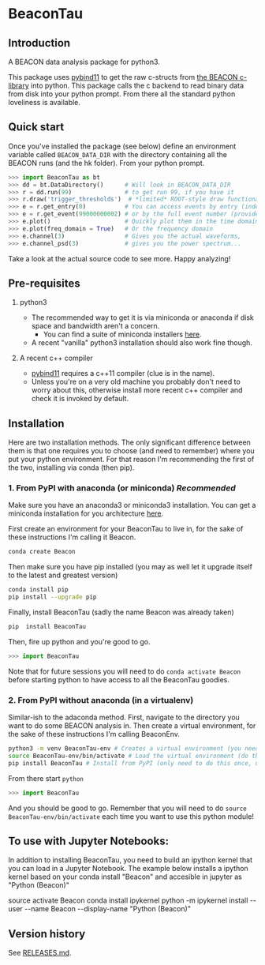 # BeaconTau

## Introduction

A BEACON data analysis package for python3.

This package uses [pybind11](https://github.com/pybind/pybind11) to get the raw c-structs from [the BEACON c-library](https://github.com/beaconTau/libbeacon) into python.
This package calls the c backend to read binary data from disk into your python prompt.
From there all the standard python loveliness is available.

## Quick start
Once you've installed the package (see below) define an environment variable called `BEACON_DATA_DIR` with the directory containing all the BEACON runs (and the hk folder).
From your python prompt.
```python
>>> import BeaconTau as bt
>>> dd = bt.DataDirectory()      # Will look in BEACON_DATA_DIR
>>> r = dd.run(99)               # to get run 99, if you have it
>>> r.draw('trigger_thresholds')  # *limited* ROOT-style draw functionality is available, emphasis on limited
>>> e = r.get_entry(0)           # You can access events by entry (index) where 0 is the first event in the run...
>>> e = r.get_event(99000000002) # or by the full event number (provided it is in the run)
>>> e.plot()                     # Quickly plot them in the time domain
>>> e.plot(freq_domain = True)   # Or the frequency domain
>>> e.channel(3)                 # Gives you the actual waveforms,
>>> e.channel_psd(3)             # gives you the power spectrum...
```
Take a look at the actual source code to see more.
Happy analyzing!

## Pre-requisites
1. python3
   - The recommended way to get it is via miniconda or anaconda if disk space and bandwidth aren't a concern. 
	 - You can find a suite of miniconda installers [here](https://repo.continuum.io/miniconda/).
   - A recent "vanilla" python3 installation should also work fine though.

2. A recent c++ compiler
   - [pybind11](https://github.com/pybind/pybind11) requires a c++11 compiler (clue is in the name).
   - Unless you're on a very old machine you probably don't need to worry about this, otherwise install more recent c++ compiler and check it is invoked by default.

## Installation

Here are two installation methods.
The only significant difference between them is that one requires you to choose (and need to remember) where you put your python environment.
For that reason I'm recommending the first of the two, installing via conda (then pip).

### 1. From PyPI with anaconda (or miniconda) *Recommended*
Make sure you have an anaconda3 or miniconda3 installation.
You can get a miniconda installation for you architecture [here](https://repo.continuum.io/miniconda/).

First create an environment for your BeaconTau to live in, for the sake of these instructions I'm calling it Beacon.

```bash
conda create Beacon
```

Then make sure you have pip installed (you may as well let it upgrade itself to the latest and greatest version)
```bash
conda install pip
pip install --upgrade pip
```

Finally, install BeaconTau (sadly the name Beacon was already taken)
```bash
pip  install BeaconTau
```

Then, fire up python and you're good to go.
```python
>>> import BeaconTau
```

Note that for future sessions you will need to do `conda activate Beacon` before starting python to have access to all the BeaconTau goodies.


### 2. From PyPI without anaconda (in a virtualenv)
Similar-ish to the adaconda method.
First, navigate to the directory you want to do some BEACON analysis in.
Then create a virtual environment, for the sake of these instructions I'm calling BeaconEnv.

```bash
python3 -m venv BeaconTau-env # Creates a virtual environment (you need only do this once)
source BeaconTau-env/bin/activate # Load the virtual environment (do this once per terminal session)
pip install BeaconTau # Install from PyPI (only need to do this once, unless upgrading)
```
From there start `python`

```python
>>> import BeaconTau
```
And you should be good to go.
Remember that you will need to do `source BeaconTau-env/bin/activate` each time you want to use this python module!

## To use with Jupyter Notebooks:
In addition to installing BeaconTau, you need to build an ipython kernel that you can load in a Jupyter Notebook. The example below installs a ipython kernel based on your conda install "Beacon" and  accesible in jupyter as "Python (Beacon)"

source activate Beacon
conda install ipykernel 
python -m ipykernel install --user --name Beacon --display-name "Python (Beacon)"


## Version history

See [RELEASES.md](https://github.com/beaconTau/BeaconTau/blob/master/RELEASES.md).
